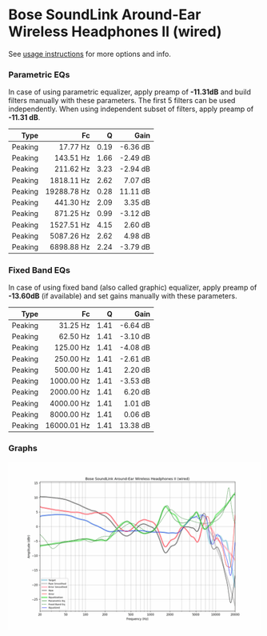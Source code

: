 # Bose SoundLink Around-Ear Wireless Headphones II (wired)
See [usage instructions](https://github.com/jaakkopasanen/AutoEq#usage) for more options and info.

### Parametric EQs
In case of using parametric equalizer, apply preamp of **-11.31dB** and build filters manually
with these parameters. The first 5 filters can be used independently.
When using independent subset of filters, apply preamp of **-11.31 dB**.

| Type    | Fc          |    Q | Gain     |
|--------:|------------:|-----:|---------:|
| Peaking | 17.77 Hz    | 0.19 | -6.36 dB |
| Peaking | 143.51 Hz   | 1.66 | -2.49 dB |
| Peaking | 211.62 Hz   | 3.23 | -2.94 dB |
| Peaking | 1818.11 Hz  | 2.62 | 7.07 dB  |
| Peaking | 19288.78 Hz | 0.28 | 11.11 dB |
| Peaking | 441.30 Hz   | 2.09 | 3.35 dB  |
| Peaking | 871.25 Hz   | 0.99 | -3.12 dB |
| Peaking | 1527.51 Hz  | 4.15 | 2.60 dB  |
| Peaking | 5087.26 Hz  | 2.62 | 4.98 dB  |
| Peaking | 6898.88 Hz  | 2.24 | -3.79 dB |

### Fixed Band EQs
In case of using fixed band (also called graphic) equalizer, apply preamp of **-13.60dB**
(if available) and set gains manually with these parameters.

| Type    | Fc          |    Q | Gain     |
|--------:|------------:|-----:|---------:|
| Peaking | 31.25 Hz    | 1.41 | -6.64 dB |
| Peaking | 62.50 Hz    | 1.41 | -3.10 dB |
| Peaking | 125.00 Hz   | 1.41 | -4.08 dB |
| Peaking | 250.00 Hz   | 1.41 | -2.61 dB |
| Peaking | 500.00 Hz   | 1.41 | 2.20 dB  |
| Peaking | 1000.00 Hz  | 1.41 | -3.53 dB |
| Peaking | 2000.00 Hz  | 1.41 | 6.20 dB  |
| Peaking | 4000.00 Hz  | 1.41 | 1.01 dB  |
| Peaking | 8000.00 Hz  | 1.41 | 0.06 dB  |
| Peaking | 16000.01 Hz | 1.41 | 13.38 dB |

### Graphs
![](./Bose%20SoundLink%20Around-Ear%20Wireless%20Headphones%20II%20(wired).png)